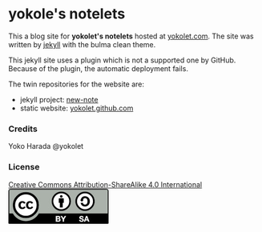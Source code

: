 # yokole's notelets

This a blog site for __yokolet's notelets__ hosted at [yokolet.com](https://yokolet.com/).
The site was written by [jekyll](jekyllrb.com) with the bulma clean theme.

This jekyll site uses a plugin which is not a supported one by GitHub.
Because of the plugin, the automatic deployment fails.


The twin repositories for the website are:

- jekyll project: [new-note](https://github.com/yokolet/new-note)
- static website: [yokolet.github.com](https://github.com/yokolet/yokolet.github.com)

### Credits

Yoko Harada @yokolet

### License

[Creative Commons Attribution-ShareAlike 4.0 International](https://creativecommons.org/licenses/by-sa/4.0/legalcode)
![by-sa](cc-by-sa-200.jpg)